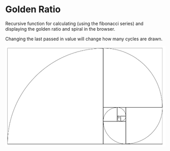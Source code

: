 # Golden Ratio
Recursive function for calculating (using the fibonacci series) and displaying the golden ratio and spiral in the browser.

Changing the last passed in value will change how many cycles are drawn.

![alt text](https://github.com/artfoundry/goldenratio/blob/master/screenshot.png "SS of golden ratio and spiral")
